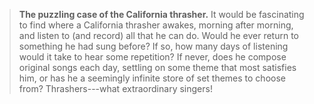 > **The puzzling case of the California thrasher.** It would be
> fascinating to find where a California thrasher awakes, morning after
> morning, and listen to (and record) all that he can do. Would he ever
> return to something he had sung before? If so, how many days of
> listening would it take to hear some repetition? If never, does he
> compose original songs each day, settling on some theme that most
> satisfies him, or has he a seemingly infinite store of set themes to
> choose from? Thrashers---what extraordinary singers!
